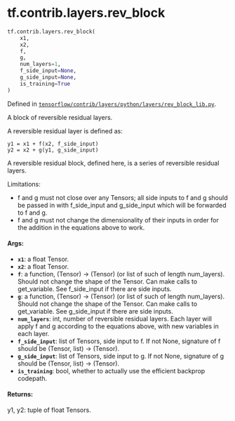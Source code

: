 <div itemscope itemtype="http://developers.google.com/ReferenceObject">
<meta itemprop="name" content="tf.contrib.layers.rev_block" />
<meta itemprop="path" content="Stable" />
</div>

# tf.contrib.layers.rev_block

``` python
tf.contrib.layers.rev_block(
    x1,
    x2,
    f,
    g,
    num_layers=1,
    f_side_input=None,
    g_side_input=None,
    is_training=True
)
```



Defined in [`tensorflow/contrib/layers/python/layers/rev_block_lib.py`](/code/stable/tensorflow/contrib/layers/python/layers/rev_block_lib.py).

A block of reversible residual layers.

A reversible residual layer is defined as:

```
y1 = x1 + f(x2, f_side_input)
y2 = x2 + g(y1, g_side_input)
```

A reversible residual block, defined here, is a series of reversible residual
layers.

Limitations:
* f and g must not close over any Tensors; all side inputs to f and g should
  be passed in with f_side_input and g_side_input which will be forwarded to
  f and g.
* f and g must not change the dimensionality of their inputs in order for the
  addition in the equations above to work.

#### Args:

* <b>`x1`</b>: a float Tensor.
* <b>`x2`</b>: a float Tensor.
* <b>`f`</b>: a function, (Tensor) -> (Tensor) (or list of such of length num_layers).
    Should not change the shape of the Tensor. Can make calls to get_variable.
    See f_side_input if there are side inputs.
* <b>`g`</b>: a function, (Tensor) -> (Tensor) (or list of such of length num_layers).
    Should not change the shape of the Tensor. Can make calls to get_variable.
    See g_side_input if there are side inputs.
* <b>`num_layers`</b>: int, number of reversible residual layers. Each layer will
    apply f and g according to the equations above, with new variables in each
    layer.
* <b>`f_side_input`</b>: list of Tensors, side input to f. If not None, signature of f
    should be (Tensor, list<Tensor>) -> (Tensor).
* <b>`g_side_input`</b>: list of Tensors, side input to g. If not None, signature of g
    should be (Tensor, list<Tensor>) -> (Tensor).
* <b>`is_training`</b>: bool, whether to actually use the efficient backprop codepath.


#### Returns:

y1, y2: tuple of float Tensors.